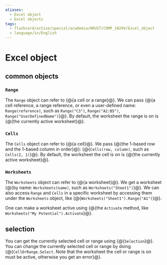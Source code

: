 ```yaml
---
aliases:
  - Excel object
  - Excel objects
tags:
  - flashcard/active/special/academia/HKUST/COMP_1029V/Excel_object
  - language/in/English
---
```


# Excel object

## common objects

### `Range`

The `Range` object can refer to {@{a cell or a range}@}. We can pass {@{a cell reference, a range reference, or even a user-defined name: `Range(reference)`, such as `Range("C3")`, `Range("A2:B5")`, `Range("UserDefinedName")`}@}. By default, the worksheet the range is on is {@{the currently active worksheet}@}. <!--SR:!2028-01-17,1125,350!2026-10-09,670,310!2027-08-18,927,330-->

### `Cells`

The `Cells` object can refer to {@{a cell}@}. We pass {@{the 1-based row and the 1-based column in order}@}: {@{`Cells(row, column)`, such as `Cells(2, 1)`}@}. By default, the worksheet the cell is on is {@{the currently active worksheet}@}. <!--SR:!2027-12-05,1087,350!2028-06-08,1041,290!2026-10-19,741,330-->

### `Worksheets`

The `Worksheets` object can refer to {@{a worksheet}@}. We get a worksheet {@{by name: `Worksheets(name)`, such as `Worksheets("Sheet1")`}@}. We can also access `Range` and `Cells` in a specific worksheet by accessing them under the `Worksheets` object, like {@{`Worksheets("Sheet1").Range("A1")`}@}. <!--SR:!2028-07-12,1262,350!2026-10-30,750,330!2026-07-01,660,330-->

One can make a worksheet active using {@{the `Activate` method, like `Worksheets("My Potential").Activate`}@}. <!--SR:!2025-08-25,347,270-->

## selection

You can get the currently selected cell or range using {@{`Selection`}@}. You can change the currently selected cell or range by doing {@{`CellOrRange.Select`. Note that the worksheet the cell or range is on must be active, otherwise you get an error}@}. <!--SR:!2028-09-24,1218,330!2026-08-22,698,330-->
